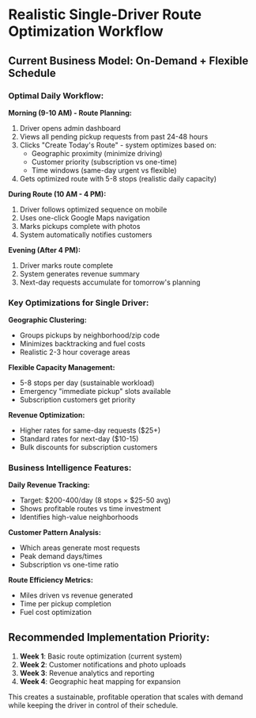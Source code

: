 # Realistic Single-Driver Route Optimization Workflow

## Current Business Model: On-Demand + Flexible Schedule

### **Optimal Daily Workflow:**

**Morning (9-10 AM) - Route Planning:**
1. Driver opens admin dashboard 
2. Views all pending pickup requests from past 24-48 hours
3. Clicks "Create Today's Route" - system optimizes based on:
   - Geographic proximity (minimize driving)
   - Customer priority (subscription vs one-time)
   - Time windows (same-day urgent vs flexible)
4. Gets optimized route with 5-8 stops (realistic daily capacity)

**During Route (10 AM - 4 PM):**
1. Driver follows optimized sequence on mobile
2. Uses one-click Google Maps navigation
3. Marks pickups complete with photos
4. System automatically notifies customers

**Evening (After 4 PM):**
1. Driver marks route complete
2. System generates revenue summary
3. Next-day requests accumulate for tomorrow's planning

### **Key Optimizations for Single Driver:**

**Geographic Clustering:**
- Groups pickups by neighborhood/zip code
- Minimizes backtracking and fuel costs
- Realistic 2-3 hour coverage areas

**Flexible Capacity Management:**
- 5-8 stops per day (sustainable workload)
- Emergency "immediate pickup" slots available
- Subscription customers get priority

**Revenue Optimization:**
- Higher rates for same-day requests ($25+)
- Standard rates for next-day ($10-15)
- Bulk discounts for subscription customers

### **Business Intelligence Features:**

**Daily Revenue Tracking:**
- Target: $200-400/day (8 stops × $25-50 avg)
- Shows profitable routes vs time investment
- Identifies high-value neighborhoods

**Customer Pattern Analysis:**
- Which areas generate most requests
- Peak demand days/times
- Subscription vs one-time ratio

**Route Efficiency Metrics:**
- Miles driven vs revenue generated
- Time per pickup completion
- Fuel cost optimization

## Recommended Implementation Priority:

1. **Week 1**: Basic route optimization (current system)
2. **Week 2**: Customer notifications and photo uploads
3. **Week 3**: Revenue analytics and reporting
4. **Week 4**: Geographic heat mapping for expansion

This creates a sustainable, profitable operation that scales with demand while keeping the driver in control of their schedule.